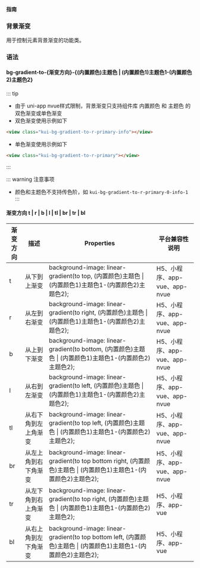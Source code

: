 #### <span class="text-lg text-gray-500 font-normal">指南</span>

<div class="w-screen"></div>

### 背景渐变
<a-typography-text>
    用于控制元素背景渐变的功能类。
</a-typography-text>

<CssPrefix />

### 语法
#### bg-gradient-to-{渐变方向}-{(内置颜色)主题色 | (内置颜色1)主题色1-(内置颜色2)主题色2}
::: tip
+ 由于 <a-link href="https://uniapp.dcloud.net.cn/tutorial/nvue-css.html">uni-app nvue样式限制</a-link>，背景渐变只支持组件库 <a-link href="../palette">内置颜色</a-link> 和 <a-link href="../token">主题色</a-link> 的双色渐变或单色渐变
+ 双色渐变使用示例如下
```html
<view class="kui-bg-gradient-to-r-primary-info"></view>
```
+ 单色渐变使用示例如下
```html
<view class="kui-bg-gradient-to-r-primary"></view>
```
:::

::: warning 注意事项
+ 颜色和主题色不支持传色阶，如 `kui-bg-gradient-to-r-primary-0-info-1` 
:::

#### 渐变方向 t | r | b | l | tl | br | tr | bl
| 渐变方向 | 描述 | Properties | 平台兼容性说明
| --- | --- |  --- | ---
| <a-link status="success">t</a-link> | 从下到上渐变 | <a-link>background-image: linear-gradient(to top, (内置颜色)主题色 \| (内置颜色1)主题色1-(内置颜色2)主题色2);</a-link> | H5、小程序、app-vue、app-nvue
| <a-link status="success">r</a-link> | 从左到右渐变 | <a-link>background-image: linear-gradient(to right, (内置颜色)主题色 \| (内置颜色1)主题色1-(内置颜色2)主题色2);</a-link> | H5、小程序、app-vue、app-nvue
| <a-link status="success">b</a-link> | 从上到下渐变 | <a-link>background-image: linear-gradient(to bottom, (内置颜色)主题色 \| (内置颜色1)主题色1-(内置颜色2)主题色2);</a-link> | H5、小程序、app-vue、app-nvue
| <a-link status="success">l</a-link> | 从右到左渐变 | <a-link>background-image: linear-gradient(to left, (内置颜色)主题色 \| (内置颜色1)主题色1-(内置颜色2)主题色2);</a-link> | H5、小程序、app-vue、app-nvue
| <a-link status="success">tl</a-link> | 从右下角到左上角渐变 | <a-link>background-image: linear-gradient(to top left, (内置颜色)主题色 \| (内置颜色1)主题色1-(内置颜色2)主题色2);</a-link> | H5、小程序、app-vue、app-nvue
| <a-link status="success">br</a-link> | 从左上角到右下角渐变 | <a-link>background-image: linear-gradient(to top bottom right, (内置颜色)主题色 \| (内置颜色1)主题色1-(内置颜色2)主题色2);</a-link> | H5、小程序、app-vue、app-nvue
| <a-link status="success">tr</a-link> | 从左下角到右上角渐变 | <a-link>background-image: linear-gradient(to top right, (内置颜色)主题色 \| (内置颜色1)主题色1-(内置颜色2)主题色2);</a-link> | H5、小程序、app-vue
| <a-link status="success">bl</a-link> | 从右上角到左下角渐变 | <a-link>background-image: linear-gradient(to top bottom left, (内置颜色)主题色 \| (内置颜色1)主题色1-(内置颜色2)主题色2);</a-link> | H5、小程序、app-vue